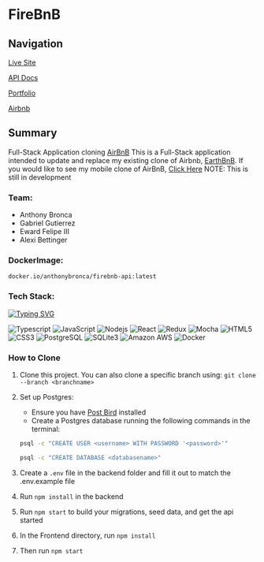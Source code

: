 # FireBnB

## Navigation
[Live Site](https://firebnb-api.onrender.com)

[API Docs](https://github.com/AnthonyBronca/FireBnB/wiki)

[Portfolio](https://anthonybronca.github.io/anthony_portfolio/)

[Airbnb](https://www.airbnb.com/)


## Summary
Full-Stack Application cloning [AirBnB](https://www.airbnb.com/)
This is a Full-Stack application intended to update and replace my existing clone of Airbnb, [EarthBnB](https://github.com/AnthonyBronca/EarthBnB).
If you would like to see my mobile clone of AirBnB, [Click Here](https://github.com/AnthonyBronca/EarthBnB-mobile) NOTE: This is still in development


### Team: 
- Anthony Bronca
- Gabriel Gutierrez
- Eward Felipe III
- Alexi Bettinger

### DockerImage:
`docker.io/anthonybronca/firebnb-api:latest`

### Tech Stack:
[![Typing SVG](https://readme-typing-svg.demolab.com?font=Fira+Code&pause=500&color=007acc&width=435&lines=TypeScript;Express;Sequelize;React;Redux;PostgreSQL;SQLite3;Docker;HTML5;CSS3)](https://git.io/typing-svg)

![Typescript](https://img.shields.io/badge/TypeScript-007ACC?style=for-the-badge&logo=typescript&logoColor=white)
![JavaScript](https://img.shields.io/badge/JavaScript-323330?style=for-the-badge&logo=javascript&logoColor=F7DF1E)
![Nodejs](https://img.shields.io/badge/Node.js-43853D?style=for-the-badge&logo=node.js&logoColor=white)
![React](	https://img.shields.io/badge/React-20232A?style=for-the-badge&logo=react&logoColor=61DAFB)
![Redux](https://img.shields.io/badge/Redux-593D88?style=for-the-badge&logo=redux&logoColor=white)
![Mocha](https://img.shields.io/badge/mocha.js-323330?style=for-the-badge&logo=mocha&logoColor=Brown)
![HTML5](https://img.shields.io/badge/HTML5-E34F26?style=for-the-badge&logo=html5&logoColor=white)
![CSS3](https://img.shields.io/badge/CSS3-1572B6?style=for-the-badge&logo=css3&logoColor=white)
![PostgreSQL](https://img.shields.io/badge/PostgreSQL-316192?style=for-the-badge&logo=postgresql&logoColor=white)
![SQLite3](https://img.shields.io/badge/SQLite3-00000F?style=for-the-badge&logo=sqlite3&logoColor=white)
![Amazon AWS](https://img.shields.io/badge/Amazon_AWS-232F3E?style=for-the-badge&logo=amazon-aws&logoColor=white)
![Docker](https://img.shields.io/badge/Docker-2CA5E0?style=for-the-badge&logo=docker&logoColor=white)


### How to Clone

1. Clone this project. You can also clone a specific branch using:
`git clone --branch <branchname> `

2. Set up Postgres:
   - Ensure you have [Post Bird](https://github.com/Paxa/postbird) installed
   - Create a Postgres database running the following commands in the terminal:
   ```sh
   psql -c "CREATE USER <username> WITH PASSWORD '<password>'"
   ```
   ```sh
   psql -c "CREATE DATABASE <databasename>"
   ```
3. Create a `.env` file in the backend folder and fill it out to match the .env.example file
4. Run `npm install` in the backend
5. Run `npm start` to build your migrations, seed data, and get the api started
6. In the Frontend directory, run `npm install`
7. Then run `npm start`



